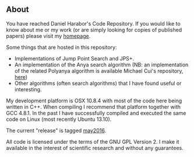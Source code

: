 ## About ##

You have reached Daniel Harabor's Code Repository. If you would like to know about me or my work (or are simply looking for copies of published papers) please visit my [homepage](http://harabor.net/daniel).

Some things that are hosted in this repository:

* Implementations of Jump Point Search and JPS+.
* An implementation of the Anya search algorithm (NB: an implementation of the related Polyanya algorithm is available Michael Cui's repository, [here](https://bitbucket.org/mlcui1/polyanya))
* Other algorithms (often search algorithms) that I have found useful or interesting.

My development platform is OSX 10.8.4 with most of the code here being written in C++. When compiling I recommend that platform together with GCC 4.8.1. In the past I have successfully compiled and executed the same code on Linux (most recently Ubuntu 13.10). 

The current "release" is tagged [may2016](https://bitbucket.org/dharabor/pathfinding/commits/tag/may2016).

All code is licensed under the terms of the GNU GPL Version 2. I make it available in the interest of scientific research and without any guarantees.
